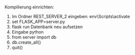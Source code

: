 Kompilierung einrichten: 
1. Im Ordner REST_SERVER_2 eingeben: env\Scripts\activate
2. set FLASK_APP=server.py
3. flask run
Datenbank neu aufsetzen
1. Eingabe python 
2. from server import db 
3. db.create_all()
4. quit()

